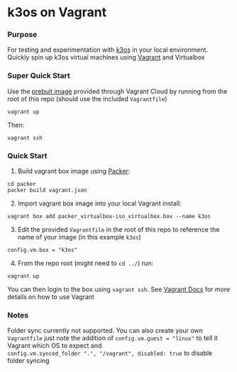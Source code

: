 # k3os on Vagrant

### Purpose
For testing and experimentation with [k3os](https://github.com/rancher/k3os) in your local environment. Quickly spin up k3os virtual machines 
using [Vagrant](https://www.vagrantup.com/) and Virtualbox

### Super Quick Start

Use the [prebuit image](https://app.vagrantup.com/wjimenez5271/boxes/k3os) provided through Vagrant Cloud by running from the root of this repo (should use the included `Vagrantfile`)

```
vagrant up
```

Then:

```
vagrant ssh
```

### Quick Start

1. Build vagrant box image using [Packer](https://www.packer.io/): 

```
cd packer 
packer build vagrant.json
```

2. Import vagrant box image into your local Vagrant install: 

```
vagrant box add packer_virtualbox-iso_virtualbox.box --name k3os
```

3. Edit the provided `Vagrantfile` in the root of this repo to reference the name of your image (in this example `k3os`)

```
config.vm.box = "k3os"
```

4. From the repo root (might need to `cd ../`) run:

```
vagrant up
```

You can then login to the box using `vagrant ssh`. See [Vagrant Docs](https://www.vagrantup.com/docs/index.html) for more details on how to use Vagrant

### Notes
Folder sync currently not supported. You can also create your own `Vagrantfile` just note the addition of 
`config.vm.guest = "linux"` to tell it Vagrant which OS to expect and  
`config.vm.synced_folder ".", "/vagrant", disabled: true` to disable folder syncing
